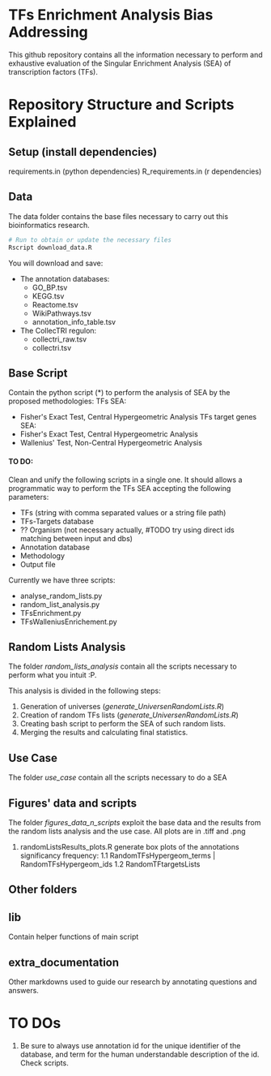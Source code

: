 # TFs Enrichment Analysis Bias Addressing

This github repository contains all the information necessary to perform and exhaustive evaluation of the Singular Enrichment Analysis (SEA) of transcription factors (TFs). 

# Repository Structure and Scripts Explained

## Setup  (install dependencies) 

requirements.in (python dependencies) 
R_requirements.in (r dependencies) 

## Data

The data folder contains the base files necessary to carry out this bioinformatics research. 

```r
# Run to obtain or update the necessary files
Rscript download_data.R
```

You will download and save:
* The annotation databases:
  * GO_BP.tsv 
  * KEGG.tsv
  * Reactome.tsv
  * WikiPathways.tsv
  * annotation_info_table.tsv
* The CollecTRI regulon:
  * collectri_raw.tsv
  * collectri.tsv

## Base Script

Contain the python script (*) to perform the analysis of SEA by the proposed methodologies:
TFs SEA:
* Fisher's Exact Test, Central Hypergeometric Analysis
TFs target genes SEA:
* Fisher's Exact Test, Central Hypergeometric Analysis
* Wallenius' Test, Non-Central Hypergeometric Analysis

#### **TO DO:** 
Clean and unify the following scripts in a single one. It should allows a programmatic way to perform the TFs SEA accepting the following parameters:
* TFs (string with comma separated values or a string file path)
* TFs-Targets database
* ?? Organism (not necessary actually, #TODO try using direct ids matching between input and dbs)
* Annotation database 
* Methodology
* Output file


Currently we have three scripts:
* analyse_random_lists.py
* random_list_analysis.py 
* TFsEnrichment.py
* TFsWalleniusEnrichement.py


## Random Lists Analysis 

The folder *random_lists_analysis* contain all the scripts necessary to perform what you intuit :P. 

This analysis is divided in the following steps:
1. Generation of universes (*generate_UniversenRandomLists.R*)
2. Creation of random TFs lists (*generate_UniversenRandomLists.R*)
3. Creating bash script to perform the SEA of such random lists.
4. Merging the results and calculating final statistics.

## Use Case 

The folder *use_case* contain all the scripts necessary to do a SEA 

## Figures' data and scripts

The folder *figures_data_n_scripts* exploit the base data and the results from the random lists analysis and the use case. All plots are in .tiff and .png

1. randomListsResults_plots.R generate box plots of the annotations significancy frequency:
  1.1 RandomTFsHypergeom_terms | RandomTFsHypergeom_ids 
  1.2 RandomTFtargetsLists

## Other folders

## lib
Contain helper functions of main script

## extra_documentation
Other markdowns used to guide our research by annotating questions and answers.

# TO DOs

1. Be sure to always use annotation id for the unique identifier of the database, and term for the human understandable description of the id. Check scripts.





